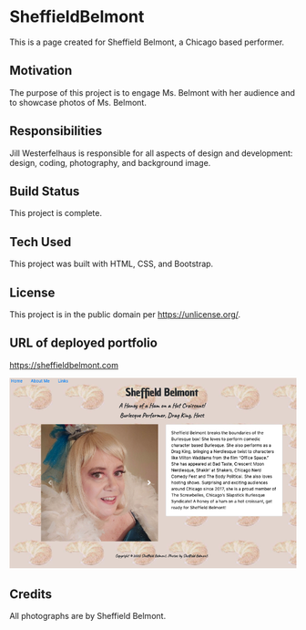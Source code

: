 # SheffieldBelmont

This is a page created for Sheffield Belmont, a Chicago based performer.

## Motivation
The purpose of this project is to engage Ms. Belmont with her audience and to showcase photos of Ms. Belmont.

## Responsibilities
Jill Westerfelhaus is responsible for all aspects of design and development:  design, coding, photography, and background image. 

## Build Status
This project is complete.

## Tech Used
This project was built with HTML, CSS, and Bootstrap.

## License
This project is in the public domain per https://unlicense.org/.  

## URL of deployed portfolio

https://sheffieldbelmont.com

![aboutme page sheffieldbelmont](images/aboutme.png)


## Credits

 All photographs are by Sheffield Belmont.